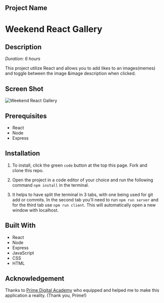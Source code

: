 ## Project Name

# Weekend React Gallery


## Description

_Duration: 6 hours_

This project utilize React and allows you to add likes to an images(memes) and toggle between the image &image description when clicked. 

## Screen Shot
![Weekend React Gallery](server/public/images/ReactGallery.jpg)

## Prerequisites 

- React
- Node
- Express

## Installation

1. To install, click the green `code` button at the top this page. Fork and clone this repo.

2. Open the project in a code editor of your choice and run the following command `npm install` in the terminal. 

3. It helps to have split the terminal in 3 tabs, with one being used for git add or commits. In the second tab you'll need to run `npm run server` and for the third tab use `npm run client`. This will automatically open a new window with localhost.

## Built With 

- React
- Node
- Express 
- JavaScript
- CSS
- HTML

## Acknowledgement 

Thanks to [Prime Digital Academy](www.primeacademy.io) who equipped and helped me to make this application a reality. (Thank you, Prime!)